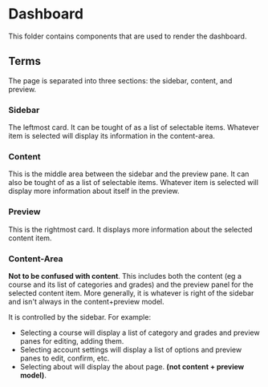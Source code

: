 # Dashboard

This folder contains components that are used to render the dashboard. 

## Terms
The page is separated into three sections: the sidebar, content, and preview.

### Sidebar
The leftmost card. It can be tought of as a list of selectable items. Whatever item is selected will display its information in the content-area.

### Content
This is the middle area between the sidebar and the preview pane. It can also be tought of as a list of selectable items. Whatever item is selected will display more information about itself in the preview.

### Preview
This is the rightmost card. It displays more information about the selected content item.

### Content-Area
**Not to be confused with content**. This includes both the content (eg a course and its list of categories and grades) and the preview panel for the selected content item. More generally, it is whatever is right of the sidebar and isn't always in the content+preview model. 

It is controlled by the sidebar. For example:
* Selecting a course will display a list of category and grades and preview panes for editing, adding them. 
* Selecting account settings will display a list of options and preview panes to edit, confirm, etc.
* Selecting about will display the about page. **(not content + preview model)**.



